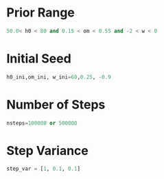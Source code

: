 # Prior Range
```python
50.0< h0 < 80 and 0.15 < om < 0.55 and -2 < w < 0
```
# Initial Seed
```python
h0_ini,om_ini, w_ini=60,0.25, -0.9
```
# Number of Steps
```python
nsteps=100000 or 500000
```
# Step Variance
```python
step_var = [1, 0.1, 0.1]
```
